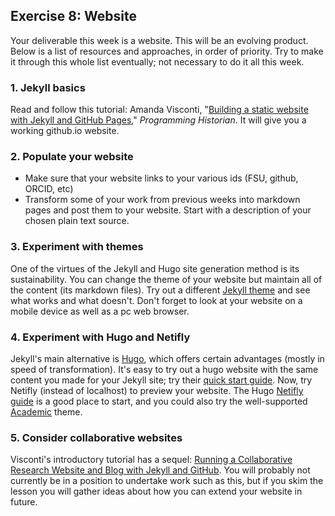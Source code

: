 ## Exercise 8: Website

Your deliverable this week is a website. This will be an evolving product. Below is a list of resources and approaches, in order of priority. Try to make it through this whole list eventually; not necessary to do it all this week.

### 1. Jekyll basics
Read and follow this tutorial: Amanda Visconti, "[Building a static website with Jekyll and GitHub Pages](https://programminghistorian.org/en/lessons/building-static-sites-with-jekyll-github-pages)," _Programming Historian_. It will give you a working github.io website.

### 2. Populate your website
- Make sure that your website links to your various ids (FSU, github, ORCID, etc)
- Transform some of your work from previous weeks into markdown pages and post them to your website. Start with a description of your chosen plain text source.

### 3. Experiment with themes
One of the virtues of the Jekyll and Hugo site generation method is its sustainability. You can change the theme of your website but maintain all of the content (its markdown files). Try out a different [Jekyll theme](https://jekyllthemes.io/) and see what works and what doesn't. Don't forget to look at your website on a mobile device as well as a pc web browser.

### 4. Experiment with Hugo and Netifly
Jekyll's main alternative is [Hugo](https://gohugo.io/), which offers certain advantages (mostly in speed of transformation). It's easy to try out a hugo website with the same content you made for your Jekyll site; try their [quick start guide](https://gohugo.io/getting-started/quick-start/). Now, try Netifly (instead of localhost) to preview your website. The Hugo [Netifly guide](https://gohugo.io/hosting-and-deployment/hosting-on-netlify/) is a good place to start, and you could also try the well-supported [Academic](https://academic-demo.netlify.app/) theme.

### 5. Consider collaborative websites
Visconti's introductory tutorial has a sequel: [Running a Collaborative Research Website and Blog with Jekyll and GitHub](https://programminghistorian.org/en/lessons/collaborative-blog-with-jekyll-github). You will probably not currently be in a position to undertake work such as this, but if you skim the lesson you will gather ideas about how you can extend your website in future.
